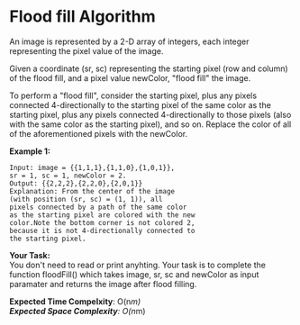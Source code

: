 # Flood fill Algorithm

An image is represented by a 2-D array of integers, each integer representing the pixel value of the image.

Given a coordinate (sr, sc) representing the starting pixel (row and column) of the flood fill, and a pixel value newColor, "flood fill" the image.

To perform a "flood fill", consider the starting pixel, plus any pixels connected 4-directionally to the starting pixel of the same color as the starting pixel, plus any pixels connected 4-directionally to those pixels (also with the same color as the starting pixel), and so on. Replace the color of all of the aforementioned pixels with the newColor.

**Example 1:**
```
Input: image = {{1,1,1},{1,1,0},{1,0,1}},
sr = 1, sc = 1, newColor = 2.
Output: {{2,2,2},{2,2,0},{2,0,1}}
Explanation: From the center of the image 
(with position (sr, sc) = (1, 1)), all 
pixels connected by a path of the same color
as the starting pixel are colored with the new 
color.Note the bottom corner is not colored 2, 
because it is not 4-directionally connected to 
the starting pixel.
``` 

**Your Task:**<br>
You don't need to read or print anyhting. Your task is to complete the function floodFill() which takes image, sr, sc and newColor as input paramater and returns the image after flood filling.
 

**Expected Time Compelxity**: O(n*m)<br>
**Expected Space Complexity**: O(n*m)
